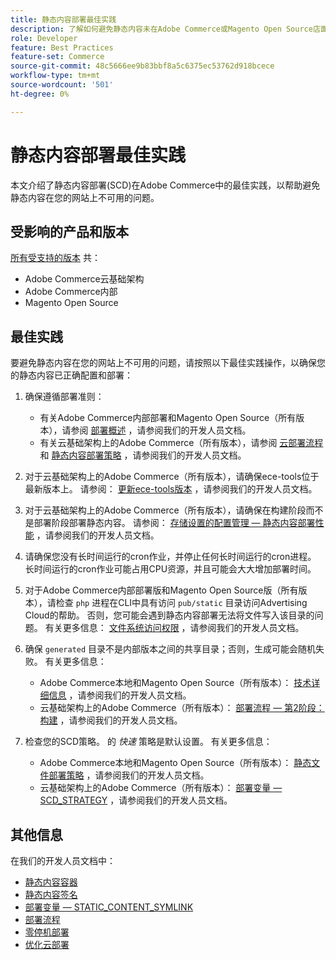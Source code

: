 ```yaml
---
title: 静态内容部署最佳实践
description: 了解如何避免静态内容未在Adobe Commerce或Magento Open Source店面中显示的问题。
role: Developer
feature: Best Practices
feature-set: Commerce
source-git-commit: 48c5666ee9b83bbf8a5c6375ec53762d918bcece
workflow-type: tm+mt
source-wordcount: '501'
ht-degree: 0%

---
```



# 静态内容部署最佳实践

本文介绍了静态内容部署(SCD)在Adobe Commerce中的最佳实践，以帮助避免静态内容在您的网站上不可用的问题。

## 受影响的产品和版本

[所有受支持的版本](../../../release/versions.md) 共：

* Adobe Commerce云基础架构
* Adobe Commerce内部
* Magento Open Source

## 最佳实践

要避免静态内容在您的网站上不可用的问题，请按照以下最佳实践操作，以确保您的静态内容已正确配置和部署：

1. 确保遵循部署准则：
   * 有关Adobe Commerce内部部署和Magento Open Source（所有版本），请参阅 [部署概述](../../../configuration/deployment/overview.md) ，请参阅我们的开发人员文档。
   * 有关云基础架构上的Adobe Commerce（所有版本），请参阅 [云部署流程](https://devdocs.magento.com/cloud/deploy/cloud-deployment-process.html) 和 [静态内容部署策略](https://devdocs.magento.com/cloud/deploy/static-content-deployment.html) ，请参阅我们的开发人员文档。

1. 对于云基础架构上的Adobe Commerce（所有版本），请确保ece-tools位于最新版本上。 请参阅： [更新ece-tools版本](https://devdocs.magento.com/cloud/release-notes/ece-release-notes.html) ，请参阅我们的开发人员文档。
1. 对于云基础架构上的Adobe Commerce（所有版本），请确保在构建阶段而不是部署阶段部署静态内容。 请参阅： [存储设置的配置管理 — 静态内容部署性能](https://devdocs.magento.com/cloud/live/sens-data-over.html#cloud-confman-scd-over) ，请参阅我们的开发人员文档。
1. 请确保您没有长时间运行的cron作业，并停止任何长时间运行的cron进程。 长时间运行的cron作业可能占用CPU资源，并且可能会大大增加部署时间。
1. 对于Adobe Commerce内部部署版和Magento Open Source版（所有版本），请检查 `php` 进程在CLI中具有访问 `pub/static` 目录访问Advertising Cloud的帮助。 否则，您可能会遇到静态内容部署无法将文件写入该目录的问题。 有关更多信息： [文件系统访问权限](https://experienceleague.adobe.com/docs/commerce-operations/configuration-guide/deployment/file-system-permissions.html) ，请参阅我们的开发人员文档。
1. 确保 `generated` 目录不是内部版本之间的共享目录；否则，生成可能会随机失败。 有关更多信息：
   * Adobe Commerce本地和Magento Open Source（所有版本）： [技术详细信息](https://experienceleague.adobe.com/docs/commerce-operations/configuration-guide/deployment/technical-details.html) ，请参阅我们的开发人员文档。
   * 云基础架构上的Adobe Commerce（所有版本）： [部署流程 — 第2阶段：构建](https://devdocs.magento.com/cloud/reference/discover-deploy.html#cloud-deploy-over-phases-build) ，请参阅我们的开发人员文档。

1. 检查您的SCD策略。 的 *快速* 策略是默认设置。 有关更多信息：
   * Adobe Commerce本地和Magento Open Source（所有版本）： [静态文件部署策略](https://experienceleague.adobe.com/docs/commerce-operations/configuration-guide/cli/static-view/static-view-file-strategy.html) ，请参阅我们的开发人员文档。
   * 云基础架构上的Adobe Commerce（所有版本）： [部署变量 — SCD\_STRATEGY](https://devdocs.magento.com/cloud/env/variables-deploy.html#scd_strategy) ，请参阅我们的开发人员文档。

## 其他信息

在我们的开发人员文档中：

* [静态内容容器](https://developer.adobe.com/commerce/admin-developer/pattern-library/containers/static-content/)
* [静态内容签名](https://experienceleague.adobe.com/docs/commerce-operations/configuration-guide/cache/static-content-signing.html)
* [部署变量 — STATIC\_CONTENT\_SYMLINK](https://devdocs.magento.com/cloud/env/variables-deploy.html#static_content_symlink)
* [部署流程](../../../performance/deployment-flow.md)
* [零停机部署](https://devdocs.magento.com/cloud/deploy/reduce-downtime.html)
* [优化云部署](https://devdocs.magento.com/cloud/deploy/optimize-cloud-deployment.html)

